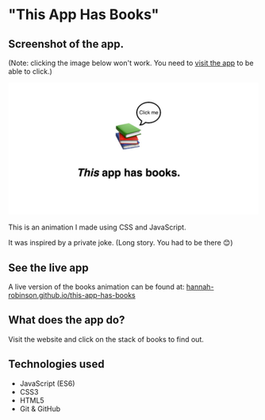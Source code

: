 # "This App Has Books"

## Screenshot of the app.

(Note: clicking the image below won't work. You need to [visit the app](https://hannah-robinson.github.io/this-app-has-books/) to be able to click.)

![Screenshot of app](https://github.com/hannah-robinson/this-app-has-books/blob/main/img/books-og.jpg)

This is an animation I made using CSS and JavaScript.

It was inspired by a private joke. (Long story. You had to be there 😊)

## See the live app

A live version of the books animation can be found at: [hannah-robinson.github.io/this-app-has-books](https://hannah-robinson.github.io/this-app-has-books/)

## What does the app do?

Visit the website and click on the stack of books to find out.

## Technologies used

- JavaScript (ES6)
- CSS3
- HTML5
- Git & GitHub
